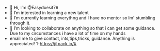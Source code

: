 - 👋 Hi, I’m @Easydoesit79
- 👀 I’m interested in learning a new talent
- 🌱 I’m currently learning everythng and I have no mentor so Im' stumbling through it.
- 💞️ I’m looking to collaborate on anything so that i can get some guidance. Due to my circumstances i have a lot of time on my hands
- email me to give contact, ints,tips,tricks, guidance. Anything is appreciated!
1-https://jitpack.io/#
<!---
Easydoesit79/Easydoesit79 is a ✨ special ✨ repository because its `README.md` (this file) appears on your GitHub profile.
You can click the Preview link to take a look at your changes.
--->
